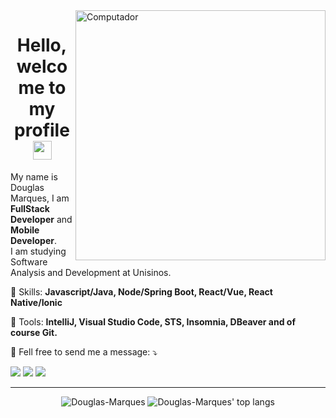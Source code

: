 <img src="https://raw.githubusercontent.com/MicaelliMedeiros/micaellimedeiros/master/image/computer-illustration.png" min-width="400px" max-width="400px" width="400px" align="right" alt="Computador">

<h1 align="center"> Hello, welcome to my profile <img src="https://media.giphy.com/media/hvRJCLFzcasrR4ia7z/giphy.gif" width="30px"></h1>

<p align="left"> 
  My name is Douglas Marques, I am <strong>FullStack Developer</strong> and <strong>Mobile Developer</strong>.<br>
  I am studying Software Analysis and Development at Unisinos.
</p>

<p align="left">
  🦄 Skills: <strong>Javascript/Java, Node/Spring Boot, React/Vue, React Native/Ionic</strong>
</p>

<p align="left">
  💼 Tools: <strong>IntelliJ, Visual Studio Code, STS, Insomnia, DBeaver and of course Git.</strong>
</p>

<p align="left">
  💌 Fell free to send me a message: ⤵️
</p>

<p align="left">
  <a href="https://instagram.com/douglasdgmarques" target="_blank" alt="Instagram">
  <img src="https://img.shields.io/badge/-Instagram-DF0174?style=for-the-badge&logo=instagram&logoColor=white&link=https://www.instagram.com/douglasdgmarques/"/></a>
  
  <a href="https://www.linkedin.com/in/douglasdgmarques/" target="_blank" alt="Linkedin">
  <img src="https://img.shields.io/badge/-Linkedin-0e76a8?style=for-the-badge&logo=Linkedin&logoColor=white&link=https://www.linkedin.com/in/douglasdgmarques/" /></a>

  <a href="https://twitter.com/douglasDGmrx" target="_blank" alt="Twitter">
  <img src="https://img.shields.io/badge/-Twitter-3b5998?style=for-the-badge&logo=twitter&logoColor=white&link=https://twitter.com/douglasDGmrx/"/></a>
</p>

<hr />

<p align="center">
  <img src="https://github-readme-stats.vercel.app/api?username=Douglas-Marques&show_icons=true&theme=dracula" alt="Douglas-Marques" />
  <img src="https://github-readme-stats.vercel.app/api/top-langs/?username=Douglas-Marques&layout=compact&show_icons=true&theme=dracula" alt="Douglas-Marques' top langs" />
</p>
